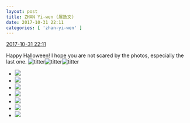 ```yaml
---
layout: post
title: ZHAN Yi-wen (展逸文)
date: 2017-10-31 22:11
categories: [ 'zhan-yi-wen' ]
---
```


<div class="weibo-info">
  <a href="http://weibo.com/6108090526/FsXWeejNo">2017-10-31 22:11</a>
</div>

Happy Halloween! I hope you are not scared by the photos, especially the last one. ![titter](http://img.t.sinajs.cn/t4/appstyle/expression/ext/normal/19/heia_org.gif)![titter](http://img.t.sinajs.cn/t4/appstyle/expression/ext/normal/19/heia_org.gif)![titter](http://img.t.sinajs.cn/t4/appstyle/expression/ext/normal/19/heia_org.gif)

<!-- more -->

<ul class="weibo-pic-list-3">
  <li class="weibo-pic">
    <a href="http://wx2.sinaimg.cn/mw690/006FmVn8gy1fl1s9pyopwj30ku0kumyy.jpg"><img src="//wx2.sinaimg.cn/thumb150/006FmVn8gy1fl1s9pyopwj30ku0kumyy.jpg" /></a>
  </li>
  <li class="weibo-pic">
    <a href="http://wx1.sinaimg.cn/mw690/006FmVn8gy1fl1s9qvpoxj30ku0kuq4o.jpg"><img src="//wx1.sinaimg.cn/thumb150/006FmVn8gy1fl1s9qvpoxj30ku0kuq4o.jpg" /></a>
  </li>
  <li class="weibo-pic">
    <a href="http://wx2.sinaimg.cn/mw690/006FmVn8gy1fl1s9rabuej30ku0kuq4p.jpg"><img src="//wx2.sinaimg.cn/thumb150/006FmVn8gy1fl1s9rabuej30ku0kuq4p.jpg" /></a>
  </li>
  <li class="weibo-pic">
    <a href="http://wx4.sinaimg.cn/mw690/006FmVn8gy1fl1s9pj2uuj30ku0kugol.jpg"><img src="//wx4.sinaimg.cn/thumb150/006FmVn8gy1fl1s9pj2uuj30ku0kugol.jpg" /></a>
  </li>
  <li class="weibo-pic">
    <a href="http://wx3.sinaimg.cn/mw690/006FmVn8gy1fl1s9rpgs8j30ku0kuq5n.jpg"><img src="//wx3.sinaimg.cn/thumb150/006FmVn8gy1fl1s9rpgs8j30ku0kuq5n.jpg" /></a>
  </li>
  <li class="weibo-pic">
    <a href="http://wx2.sinaimg.cn/mw690/006FmVn8gy1fl1s9qgvgij30ku0ku0v5.jpg"><img src="//wx2.sinaimg.cn/thumb150/006FmVn8gy1fl1s9qgvgij30ku0ku0v5.jpg" /></a>
  </li>
  <li class="weibo-pic">
    <a href="http://wx1.sinaimg.cn/mw690/006FmVn8gy1fl1s9s338fj30ku0kugno.jpg"><img src="//wx1.sinaimg.cn/thumb150/006FmVn8gy1fl1s9s338fj30ku0kugno.jpg" /></a>
  </li>
</ul>
